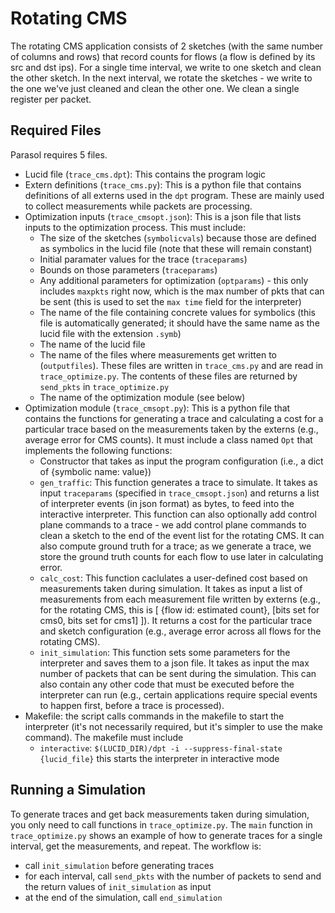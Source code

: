 # Rotating CMS
The rotating CMS application consists of 2 sketches (with the same number of columns and rows) that record counts for flows (a flow is defined by its src and dst ips). For a single time interval, we write to one sketch and clean the other sketch. In the next interval, we rotate the sketches - we write to the one we've just cleaned and clean the other one. We clean a single register per packet.

## Required Files
Parasol requires 5 files.
- Lucid file (``trace_cms.dpt``): This contains the program logic 
- Extern definitions (``trace_cms.py``): This is a python file that contains definitions of all externs used in the ``dpt`` program. These are mainly used to collect measurements while packets are processing.
- Optimization inputs (``trace_cmsopt.json``): This is a json file that lists inputs to the optimization process. This must include: 
    - The size of the sketches (``symbolicvals``) because those are defined as symbolics in the lucid file (note that these will remain constant)
    - Initial paramater values for the trace (``traceparams``)
    - Bounds on those parameters (``traceparams``) 
    - Any additional parameters for optimization (``optparams``) - this only includes ``maxpkts`` right now, which is the max number of pkts that can be sent (this is used to set the ``max time`` field for the interpreter)
    - The name of the file containing concrete values for symbolics (this file is automatically generated; it should have the same name as the lucid file with the extension ``.symb``)
    - The name of the lucid file
    - The name of the files where measurements get written to (``outputfiles``). These files are written in ``trace_cms.py`` and are read in ``trace_optimize.py``. The contents of these files are returned by ``send_pkts`` in ``trace_optimize.py``
    - The name of the optimization module (see below)
- Optimization module (``trace_cmsopt.py``): This is a python file that contains the functions for generating a trace and calculating a cost for a particular trace based on the measurements taken by the externs (e.g., average error for CMS counts). It must include a class named ``Opt`` that implements the following functions:
    - Constructor that takes as input the program configuration (i.e., a dict of {symbolic name: value})
    - ``gen_traffic``: This function generates a trace to simulate. It takes as input ``traceparams`` (specified in ``trace_cmsopt.json``) and returns a list of interpreter events (in json format) as bytes, to feed into the interactive interpreter. This function can also optionally add control plane commands to a trace - we add control plane commands to clean a sketch to the end of the event list for the rotating CMS. It can also compute ground truth for a trace; as we generate a trace, we store the ground truth counts for each flow to use later in calculating error.
    - ``calc_cost``: This function caclulates a user-defined cost based on measurements taken during simulation. It takes as input a list of measurements from each measurement file written by externs (e.g., for the rotating CMS, this is [ {flow id: estimated count}, [bits set for cms0, bits set for cms1] ]). It returns a cost for the particular trace and sketch configuration (e.g., average error across all flows for the rotating CMS).
    - ``init_simulation``: This function sets some parameters for the interpreter and saves them to a json file. It takes as input the max number of packets that can be sent during the simulation. This can also contain any other code that must be executed before the interpreter can run (e.g., certain applications require special events to happen first, before a trace is processed).
- Makefile: the script calls commands in the makefile to start the interpreter (it's not necessarily required, but it's simpler to use the make command). The makefile must include
    - ``interactive``: ``$(LUCID_DIR)/dpt -i --suppress-final-state {lucid_file}`` this starts the interpreter in interactive mode

## Running a Simulation
To generate traces and get back measurements taken during simulation, you only need to call functions in ``trace_optimize.py``. The ``main`` function in ``trace_optimize.py`` shows an example of how to generate traces for a single interval, get the measurements, and repeat. The workflow is:
- call ``init_simulation`` before generating traces
- for each interval, call ``send_pkts`` with the number of packets to send and the return values of ``init_simulation`` as input
- at the end of the simulation, call ``end_simulation``



